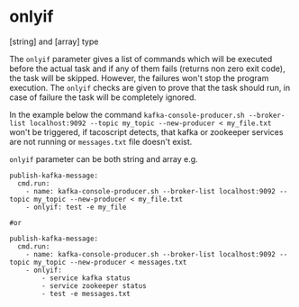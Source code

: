 # onlyif
[string] and [array] type

The `onlyif` parameter gives a list of commands which will be executed before the actual task and if any of them fails (returns non zero exit code), the task will be skipped. However, the failures won't stop the program execution. The `onlyif` checks are given to prove that the task should run, in case of failure the task will be completely ignored.

In the example below the command `kafka-console-producer.sh --broker-list localhost:9092 --topic my_topic --new-producer < my_file.txt` won't be triggered, if tacoscript detects, that kafka or zookeeper services are not running or `messages.txt` file doesn't exist.

`onlyif` parameter can be both string and array e.g.

    publish-kafka-message:
      cmd.run:
        - name: kafka-console-producer.sh --broker-list localhost:9092 --topic my_topic --new-producer < my_file.txt
        - onlyif: test -e my_file

    #or
    
    publish-kafka-message:
      cmd.run:
        - name: kafka-console-producer.sh --broker-list localhost:9092 --topic my_topic --new-producer < messages.txt
        - onlyif: 
            - service kafka status
            - service zookeeper status
            - test -e messages.txt

